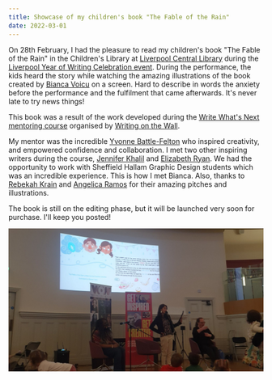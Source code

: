 ```yaml
---
title: Showcase of my children's book "The Fable of the Rain"
date: 2022-03-01
---
```


On 28th February, I had the pleasure to read my children's book "The Fable of the Rain" in the Children's Library at [Liverpool Central Library](https://liverpool.gov.uk/libraries/find-a-library/central-library/) during the [Liverpool Year of Writing Celebration event](https://twitter.com/acarolcolombo/status/1496956461649481737?s=20&t=7tyiaj4jth4Na82uwheQ2Q). During the performance, the kids heard the story while watching the amazing illustrations of the book created by [Bianca Voicu](https://www.linkedin.com/in/bianca-voicu-8309411a2/) on a screen. Hard to describe in words the anxiety before the performance and the fulfilment that came afterwards. It's never late to try news things!

This book was a result of the work developed during the [Write What's Next mentoring course](http://writingonthewall.org.uk/wwn-ybf/) organised by [Writing on the Wall](https://writingonthewall.org.uk/). 

My mentor was the incredible [Yvonne Battle-Felton](https://www.yvonnebattlefelton.com/) who inspired creativity, and empowered confidence and collaboration. I met two other inspiring writers during the course, [Jennifer Khalil](https://twitter.com/JenniferKhalil7?s=20&t=Fb1ElowSVzafTtHfxieLAw) and [Elizabeth Ryan](https://twitter.com/Lizryan99?s=20&t=Fb1ElowSVzafTtHfxieLAw). We had the opportunity to work with Sheffield Hallam Graphic Design students which was an incredible experience. This is how I met Bianca. Also, thanks to [Rebekah Krain](https://www.linkedin.com/in/rebekah-krain-9a6438195/) and [Angelica Ramos](https://www.linkedin.com/in/angelica-ramos-2a632a232/) for their amazing pitches and illustrations.

The book is still on the editing phase, but it will be launched very soon for purchase. I'll keep you posted!


[![Me on stage reading my children's book to children. Also in the stage, my mentor Yvonne and a sign language interpreter](../assets/showcase-wow-02-22.jpg)](https://twitter.com/JenniferKhalil7/status/1497585282564165635?s=20&t=xswxNFXAAZvnT8fMKF5Klg)